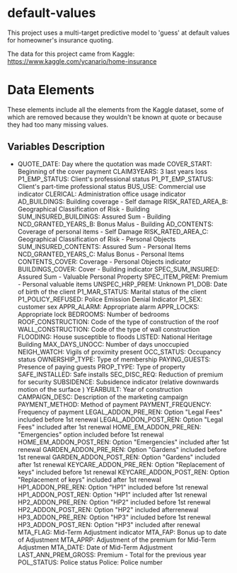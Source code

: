# default-values
This project uses a multi-target predictive model to 'guess' at default values for homeowner's insurance quoting.

The data for this project came from Kaggle: https://www.kaggle.com/ycanario/home-insurance

# Data Elements
These elements include all the elements from the Kaggle dataset, some of which are removed because they wouldn't be known at quote or because they had too many missing values.

## Variables Description
* QUOTE_DATE: Day where the quotation was made
COVER_START: Beginning of the cover payment
CLAIM3YEARS: 3 last years loss
P1_EMP_STATUS: Client's professional status
P1_PT_EMP_STATUS: Client's part-time professional status
BUS_USE: Commercial use indicator
CLERICAL: Administration office usage indicator
AD_BUILDINGS: Building coverage - Self damage
RISK_RATED_AREA_B: Geographical Classification of Risk - Building
SUM_INSURED_BUILDINGS: Assured Sum - Building
NCD_GRANTED_YEARS_B: Bonus Malus - Building
AD_CONTENTS: Coverage of personal items - Self Damage
RISK_RATED_AREA_C: Geographical Classification of Risk - Personal Objects
SUM_INSURED_CONTENTS: Assured Sum - Personal Items
NCD_GRANTED_YEARS_C: Malus Bonus - Personal Items
CONTENTS_COVER: Coverage - Personal Objects indicator
BUILDINGS_COVER: Cover - Building indicator
SPEC_SUM_INSURED: Assured Sum - Valuable Personal Property
SPEC_ITEM_PREM: Premium - Personal valuable items
UNSPEC_HRP_PREM: Unknown
P1_DOB: Date of birth of the client
P1_MAR_STATUS: Marital status of the client
P1_POLICY_REFUSED: Police Emission Denial Indicator
P1_SEX: customer sex
APPR_ALARM: Appropriate alarm
APPR_LOCKS: Appropriate lock
BEDROOMS: Number of bedrooms
ROOF_CONSTRUCTION: Code of the type of construction of the roof
WALL_CONSTRUCTION: Code of the type of wall construction
FLOODING: House susceptible to floods
LISTED: National Heritage Building
MAX_DAYS_UNOCC: Number of days unoccupied
NEIGH_WATCH: Vigils of proximity present
OCC_STATUS: Occupancy status
OWNERSHIP_TYPE: Type of membership
PAYING_GUESTS: Presence of paying guests
PROP_TYPE: Type of property
SAFE_INSTALLED: Safe installs
SEC_DISC_REQ: Reduction of premium for security
SUBSIDENCE: Subsidence indicator (relative downwards motion of the surface )
YEARBUILT: Year of construction
CAMPAIGN_DESC: Description of the marketing campaign
PAYMENT_METHOD: Method of payment
PAYMENT_FREQUENCY: Frequency of payment
LEGAL_ADDON_PRE_REN: Option "Legal Fees" included before 1st renewal
LEGAL_ADDON_POST_REN: Option "Legal Fees" included after 1st renewal
HOME_EM_ADDON_PRE_REN: "Emergencies" option included before 1st renewal
HOME_EM_ADDON_POST_REN: Option "Emergencies" included after 1st renewal
GARDEN_ADDON_PRE_REN: Option "Gardens" included before 1st renewal
GARDEN_ADDON_POST_REN: Option "Gardens" included after 1st renewal
KEYCARE_ADDON_PRE_REN: Option "Replacement of keys" included before 1st renewal
KEYCARE_ADDON_POST_REN: Option "Replacement of keys" included after 1st renewal
HP1_ADDON_PRE_REN: Option "HP1" included before 1st renewal
HP1_ADDON_POST_REN: Option "HP1" included after 1st renewal
HP2_ADDON_PRE_REN: Option "HP2" included before 1st renewal
HP2_ADDON_POST_REN: Option "HP2" included afterrenewal
HP3_ADDON_PRE_REN: Option "HP3" included before 1st renewal
HP3_ADDON_POST_REN: Option "HP3" included after renewal
MTA_FLAG: Mid-Term Adjustment indicator
MTA_FAP: Bonus up to date of Adjustment
MTA_APRP: Adjustment of the premium for Mid-Term Adjustmen
MTA_DATE: Date of Mid-Term Adjustment
LAST_ANN_PREM_GROSS: Premium - Total for the previous year
POL_STATUS: Police status
Police: Police number
 
